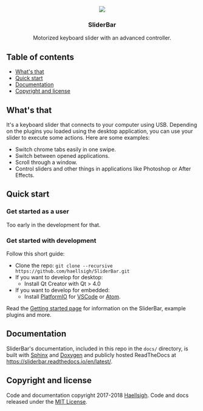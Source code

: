 <p align="center">
  <a href="https://github.com/Haellsigh/SliderBar">
    <img src="https://i.imgur.com/deEnGU2.png">
  </a>

  <h3 align="center">SliderBar</h3>

  <p align="center">
    Motorized keyboard slider with an advanced controller.
  </p>
</p>


## Table of contents

- [What's that](#whats-that)
- [Quick start](#quick-start)
- [Documentation](#documentation)
- [Copyright and license](#copyright-and-license)

## What's that

It's a keyboard slider that connects to your computer using USB.
Depending on the plugins you loaded using the desktop application, you can use your slider to execute some actions.
Here are some examples:
- Switch chrome tabs easily in one swipe.
- Switch between opened applications.
- Scroll through a window.
- Control sliders and other things in applications like Photoshop or After Effects.


## Quick start

### Get started as a user

Too early in the development for that.

### Get started with development

Follow this short guide:

- Clone the repo: `git clone --recursive https://github.com/haellsigh/SliderBar.git`
- If you want to develop for desktop:
  - Install Qt Creator with Qt > 4.0
- If you want to develop for embedded:
  - Install [PlatformIO](https://platformio.org/platformio-ide) for [VSCode](https://code.visualstudio.com/) or [Atom](https://atom.io/).

Read the [Getting started page](https://sliderbar.readthedocs.io/en/latest/) for information on the SliderBar, example plugins and more.


## Documentation

SliderBar's documentation, included in this repo in the `docs/` directory, is built
with [Sphinx](http://www.sphinx-doc.org/en/master/) and
[Doxygen](http://www.doxygen.nl/) and publicly hosted ReadTheDocs at <https://sliderbar.readthedocs.io/en/latest/>.


## Copyright and license

Code and documentation copyright 2017-2018
[Haellsigh](https://github.com/haellsigh). Code and
docs released under the [MIT
License](https://github.com/Haellsigh/SliderBar/blob/master/LICENSE).